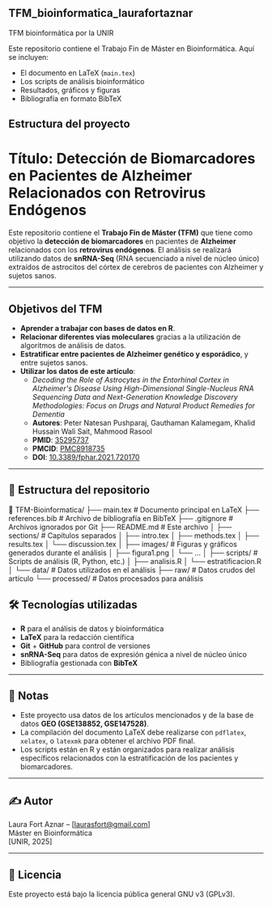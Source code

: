 ## TFM_bioinformatica_laurafortaznar
TFM bioinformática por la UNIR

Este repositorio contiene el Trabajo Fin de Máster en Bioinformática. Aquí se incluyen:

- El documento en LaTeX (`main.tex`)
- Los scripts de análisis bioinformático
- Resultados, gráficos y figuras
- Bibliografía en formato BibTeX

## Estructura del proyecto

# Título: Detección de Biomarcadores en Pacientes de Alzheimer Relacionados con Retrovirus Endógenos

Este repositorio contiene el **Trabajo Fin de Máster (TFM)** que tiene como objetivo la **detección de biomarcadores** en pacientes de **Alzheimer** relacionados con los **retrovirus endógenos**. El análisis se realizará utilizando datos de **snRNA-Seq** (RNA secuenciado a nivel de núcleo único) extraídos de astrocitos del córtex de cerebros de pacientes con Alzheimer y sujetos sanos.

---

## Objetivos del TFM

- **Aprender a trabajar con bases de datos en R**.
- **Relacionar diferentes vías moleculares** gracias a la utilización de algoritmos de análisis de datos.
- **Estratificar entre pacientes de Alzheimer genético y esporádico**, y entre sujetos sanos.
- **Utilizar los datos de este artículo**: 
  - *Decoding the Role of Astrocytes in the Entorhinal Cortex in Alzheimer's Disease Using High-Dimensional Single-Nucleus RNA Sequencing Data and Next-Generation Knowledge Discovery Methodologies: Focus on Drugs and Natural Product Remedies for Dementia*  
  - **Autores**: Peter Natesan Pushparaj, Gauthaman Kalamegam, Khalid Hussain Wali Sait, Mahmood Rasool  
  - **PMID**: [35295737](https://pubmed.ncbi.nlm.nih.gov/35295737/)  
  - **PMCID**: [PMC8918735](https://www.ncbi.nlm.nih.gov/pmc/articles/PMC8918735/)  
  - **DOI**: [10.3389/fphar.2021.720170](https://doi.org/10.3389/fphar.2021.720170)

---

## 📁 Estructura del repositorio

📂 TFM-Bioinformatica/ ├── main.tex # Documento principal en LaTeX ├── references.bib # Archivo de bibliografía en BibTeX ├── .gitignore # Archivos ignorados por Git ├── README.md # Este archivo │ ├── sections/ # Capítulos separados │ ├── intro.tex │ ├── methods.tex │ ├── results.tex │ └── discussion.tex │ ├── images/ # Figuras y gráficos generados durante el análisis │ ├── figura1.png │ └── ... │ ├── scripts/ # Scripts de análisis (R, Python, etc.) │ ├── analisis.R │ └── estratificacion.R │ └── data/ # Datos utilizados en el análisis ├── raw/ # Datos crudos del artículo └── processed/ # Datos procesados para análisis


## 🛠️ Tecnologías utilizadas

- **R** para el análisis de datos y bioinformática
- **LaTeX** para la redacción científica
- **Git** + **GitHub** para control de versiones
- **snRNA-Seq** para datos de expresión génica a nivel de núcleo único
- Bibliografía gestionada con **BibTeX**

---

## 📌 Notas

- Este proyecto usa datos de los artículos mencionados y de la base de datos **GEO (GSE138852, GSE147528)**.
- La compilación del documento LaTeX debe realizarse con `pdflatex`, `xelatex`, o `latexmk` para obtener el archivo PDF final.
- Los scripts están en R y están organizados para realizar análisis específicos relacionados con la estratificación de los pacientes y biomarcadores.

---

## ✍️ Autor

Laura Fort Aznar – [laurasfort@gmail.com]  
Máster en Bioinformática  
[UNIR, 2025]

---

## 📝 Licencia

Este proyecto está bajo la licencia pública general GNU v3 (GPLv3).
